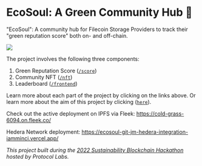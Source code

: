 # EcoSoul: A Green Community Hub 🌱

"EcoSoul": A community hub for Filecoin Storage Providers to track their "green reputation score" both on- and off-chain.

![](frontend/public/landing.gif)

The project involves the following three components:

1. Green Reputation Score ([`/score`](score))
2. Community NFT ([`/nft`](nft))
3. Leaderboard ([`/frontend`](frontend))

Learn more about each part of the project by clicking on the links above. Or learn more about the aim of this project by clicking ([`here`](/CONTEXT.md)).

Check out the active deployment on IPFS via Fleek: https://cold-grass-6094.on.fleek.co/

Hedera Network deployment: https://ecosoul-git-jm-hedera-integration-iamminci.vercel.app/

_This project built during the [2022 Sustainability Blockchain Hackathon](https://gitcoin.co/hackathon/sustainable/?) hosted by Protocol Labs._

